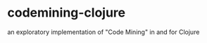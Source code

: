 codemining-clojure
==================

an exploratory implementation of "Code Mining" in and for Clojure
